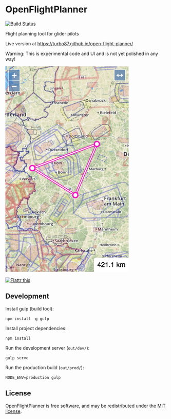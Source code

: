 
OpenFlightPlanner
==============================================================================

[![Build Status](https://travis-ci.org/Turbo87/open-flight-planner.svg?branch=master)](https://travis-ci.org/Turbo87/open-flight-planner)

Flight planning tool for glider pilots

Live version at <https://turbo87.github.io/open-flight-planner/>

Warning: This is experimental code and UI and is not yet polished in any way! 

![Screenshot](screenshot.png)

<a href="https://flattr.com/submit/auto?user_id=turbo&url=https%3A%2F%2Fgithub.com%2FTurbo87%2Fopen-flight-planner" target="_blank"><img src="https://api.flattr.com/button/flattr-badge-large.png" alt="Flattr this" title="Flattr this" border="0"></a>


Development
------------------------------------------------------------------------------

Install gulp (build tool):

    npm install -g gulp

Install project dependencies:

    npm install

Run the development server (`out/dev/`):

    gulp serve

Run the production build (`out/prod/`):

    NODE_ENV=production gulp


License
------------------------------------------------------------------------------

OpenFlightPlanner is free software, and may be redistributed under the
[MIT license](LICENSE).

